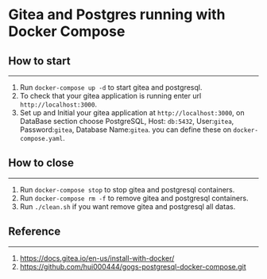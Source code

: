 # Gitea and Postgres running with Docker Compose

## How to start

---

1. Run `docker-compose up -d` to start gitea and postgresql.
2. To check that your gitea application is running enter url `http://localhost:3000`.
3. Set up and Initial your gitea application at `http://localhost:3000`, on DataBase section choose PostgreSQL, Host: `db:5432`, User:`gitea`, Password:`gitea`, Database Name:`gitea`. you can define these on `docker-compose.yaml`.

## How to close

---

1. Run `docker-compose stop` to stop gitea and postgresql containers.
2. Run `docker-compose rm -f` to remove gitea and postgresql containers.
3. Run `./clean.sh` if you want remove gitea and postgresql all datas.

## Reference

---

1. https://docs.gitea.io/en-us/install-with-docker/
2. https://github.com/hui000444/gogs-postgresql-docker-compose.git
